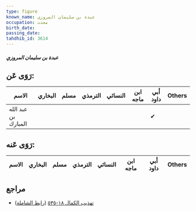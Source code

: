 ```yaml
---
type: figure
known_name: عبدة بن سليمان المروزي
occupation: محدث
birth_date:
passing_date:
tahdhib_id: 3614
---
```

##### عبدة بن سليمان المروزي

## رَوَى عَن:
| الاسم               | البخاري | مسلم | الترمذي | النسائي | ابن ماجه | أبي داود | Others |
| ------------------- | ------- | ---- | ------- | ------- | -------- | -------- | ------ |
| عبد الله بن المبارك |         |      |         |         |          | ✔        |        |
## رَوَى عَنه:
| الاسم | البخاري | مسلم | الترمذي | النسائي | ابن ماجه | أبي داود | Others |
| ----- | ------- | ---- | ------- | ------- | -------- | -------- | ------ |
## مراجع
- [تهذيب الكمال ١٨-٥٣٥](obsidian://open?vault=Tahdhib-al-Kamal&file=Figures/٣٦١٤-عبدة%20بن%20سليمان%20المروزي) ([رابط الشاملة](https://shamela.ws/book/3722/9568))
